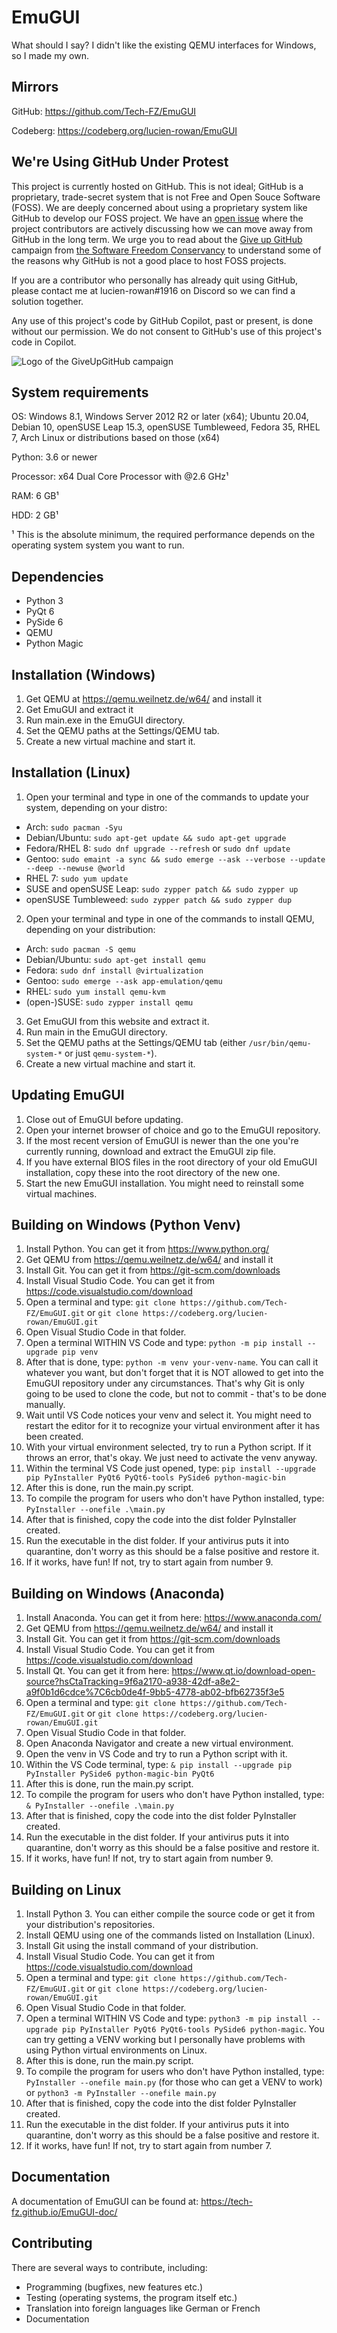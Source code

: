 # EmuGUI
What should I say? I didn't like the existing QEMU interfaces for Windows, so I made my own.

## Mirrors

GitHub: https://github.com/Tech-FZ/EmuGUI

Codeberg: https://codeberg.org/lucien-rowan/EmuGUI

## We're Using GitHub Under Protest

This project is currently hosted on GitHub.  This is not ideal; GitHub is a
proprietary, trade-secret system that is not Free and Open Souce Software
(FOSS).  We are deeply concerned about using a proprietary system like GitHub
to develop our FOSS project.  We have an
[open issue](https://github.com/Tech-FZ/EmuGUI/issues/24) where the
project contributors are actively discussing how we can move away from GitHub
in the long term.  We urge you to read about the
[Give up GitHub](https://GiveUpGitHub.org) campaign from
[the Software Freedom Conservancy](https://sfconservancy.org) to understand
some of the reasons why GitHub is not a good place to host FOSS projects.

If you are a contributor who personally has already quit using GitHub, please 
contact me at lucien-rowan#1916 on Discord so we can find a solution together.

Any use of this project's code by GitHub Copilot, past or present, is done
without our permission.  We do not consent to GitHub's use of this project's
code in Copilot.

![Logo of the GiveUpGitHub campaign](https://sfconservancy.org/img/GiveUpGitHub.png)

## System requirements
OS: Windows 8.1, Windows Server 2012 R2 or later (x64); Ubuntu 20.04, Debian 10, openSUSE Leap 15.3, openSUSE Tumbleweed, Fedora 35, RHEL 7, Arch Linux or distributions based on those (x64)

Python: 3.6 or newer

Processor: x64 Dual Core Processor with @2.6 GHz¹

RAM: 6 GB¹

HDD: 2 GB¹

¹ This is the absolute minimum, the required performance depends on the operating system system you want to run.

## Dependencies

- Python 3
- PyQt 6
- PySide 6
- QEMU
- Python Magic

## Installation (Windows)

1. Get QEMU at https://qemu.weilnetz.de/w64/ and install it
2. Get EmuGUI and extract it
3. Run main.exe in the EmuGUI directory.
4. Set the QEMU paths at the Settings/QEMU tab.
5. Create a new virtual machine and start it.

## Installation (Linux)

1. Open your terminal and type in one of the commands to update your system, depending on your distro:
- Arch: `sudo pacman -Syu`
- Debian/Ubuntu: `sudo apt-get update && sudo apt-get upgrade`
- Fedora/RHEL 8: `sudo dnf upgrade --refresh` or `sudo dnf update`
- Gentoo: `sudo emaint -a sync && sudo emerge --ask --verbose --update --deep --newuse @world`
- RHEL 7: `sudo yum update`
- SUSE and openSUSE Leap: `sudo zypper patch && sudo zypper up`
- openSUSE Tumbleweed: `sudo zypper patch && sudo zypper dup`

2. Open your terminal and type in one of the commands to install QEMU, depending on your distribution:
- Arch: `sudo pacman -S qemu`
- Debian/Ubuntu: `sudo apt-get install qemu`
- Fedora: `sudo dnf install @virtualization`
- Gentoo: `sudo emerge --ask app-emulation/qemu`
- RHEL: `sudo yum install qemu-kvm`
- (open-)SUSE: `sudo zypper install qemu`

3. Get EmuGUI from this website and extract it.
4. Run main in the EmuGUI directory.
5. Set the QEMU paths at the Settings/QEMU tab (either `/usr/bin/qemu-system-*` or just `qemu-system-*`).
6. Create a new virtual machine and start it.

## Updating EmuGUI

1. Close out of EmuGUI before updating.
2. Open your internet browser of choice and go to the EmuGUI repository.
3. If the most recent version of EmuGUI is newer than the one you're currently running, download and extract the EmuGUI zip file.
4. If you have external BIOS files in the root directory of your old EmuGUI installation, copy these into the root directory of the new one.
5. Start the new EmuGUI installation. You might need to reinstall some virtual machines.

## Building on Windows (Python Venv)

1. Install Python. You can get it from https://www.python.org/
2. Get QEMU from https://qemu.weilnetz.de/w64/ and install it
3. Install Git. You can get it from https://git-scm.com/downloads
4. Install Visual Studio Code. You can get it from https://code.visualstudio.com/download
5. Open a terminal and type: `git clone https://github.com/Tech-FZ/EmuGUI.git` or `git clone https://codeberg.org/lucien-rowan/EmuGUI.git`
6. Open Visual Studio Code in that folder.
7. Open a terminal WITHIN VS Code and type: `python -m pip install --upgrade pip venv`
8. After that is done, type: `python -m venv your-venv-name`. You can call it whatever you want, but don't forget that it is NOT allowed to get into the EmuGUI repository under any circumstances. That's why Git is only going to be used to clone the code, but not to commit - that's to be done manually.
9. Wait until VS Code notices your venv and select it. You might need to restart the editor for it to recognize your virtual environment after it has been created.
10. With your virtual environment selected, try to run a Python script. If it throws an error, that's okay. We just need to activate the venv anyway.
11. Within the terminal VS Code just opened, type: `pip install --upgrade pip PyInstaller PyQt6 PyQt6-tools PySide6 python-magic-bin`
12. After this is done, run the main.py script.
13. To compile the program for users who don't have Python installed, type: `PyInstaller --onefile .\main.py`
14. After that is finished, copy the code into the dist folder PyInstaller created.
15. Run the executable in the dist folder. If your antivirus puts it into quarantine, don't worry as this should be a false positive and restore it.
16. If it works, have fun! If not, try to start again from number 9.

## Building on Windows (Anaconda)

1. Install Anaconda. You can get it from here: https://www.anaconda.com/
2. Get QEMU from https://qemu.weilnetz.de/w64/ and install it
3. Install Git. You can get it from https://git-scm.com/downloads
4. Install Visual Studio Code. You can get it from https://code.visualstudio.com/download
5. Install Qt. You can get it from here: https://www.qt.io/download-open-source?hsCtaTracking=9f6a2170-a938-42df-a8e2-a9f0b1d6cdce%7C6cb0de4f-9bb5-4778-ab02-bfb62735f3e5
6. Open a terminal and type: `git clone https://github.com/Tech-FZ/EmuGUI.git` or `git clone https://codeberg.org/lucien-rowan/EmuGUI.git`
7. Open Visual Studio Code in that folder.
8. Open Anaconda Navigator and create a new virtual environment.
9. Open the venv in VS Code and try to run a Python script with it.
10. Within the VS Code terminal, type: `& pip install --upgrade pip PyInstaller PySide6 python-magic-bin PyQt6`
11. After this is done, run the main.py script.
12. To compile the program for users who don't have Python installed, type: `& PyInstaller --onefile .\main.py`
13. After that is finished, copy the code into the dist folder PyInstaller created.
14. Run the executable in the dist folder. If your antivirus puts it into quarantine, don't worry as this should be a false positive and restore it.
15. If it works, have fun! If not, try to start again from number 9.

## Building on Linux

1. Install Python 3. You can either compile the source code or get it from your distribution's repositories.
2. Install QEMU using one of the commands listed on Installation (Linux).
3. Install Git using the install command of your distribution.
4. Install Visual Studio Code. You can get it from https://code.visualstudio.com/download
5. Open a terminal and type: `git clone https://github.com/Tech-FZ/EmuGUI.git` or `git clone https://codeberg.org/lucien-rowan/EmuGUI.git`
6. Open Visual Studio Code in that folder.
7. Open a terminal WITHIN VS Code and type: `python3 -m pip install --upgrade pip PyInstaller PyQt6 PyQt6-tools PySide6 python-magic`. You can try getting a VENV working but I personally have problems with using Python virtual environments on Linux.
8. After this is done, run the main.py script.
9. To compile the program for users who don't have Python installed, type: `PyInstaller --onefile main.py` (for those who can get a VENV to work) or `python3 -m PyInstaller --onefile main.py`
10. After that is finished, copy the code into the dist folder PyInstaller created.
11. Run the executable in the dist folder. If your antivirus puts it into quarantine, don't worry as this should be a false positive and restore it.
12. If it works, have fun! If not, try to start again from number 7.

## Documentation

A documentation of EmuGUI can be found at: https://tech-fz.github.io/EmuGUI-doc/

## Contributing

There are several ways to contribute, including:
- Programming (bugfixes, new features etc.)
- Testing (operating systems, the program itself etc.)
- Translation into foreign languages like German or French
- Documentation
